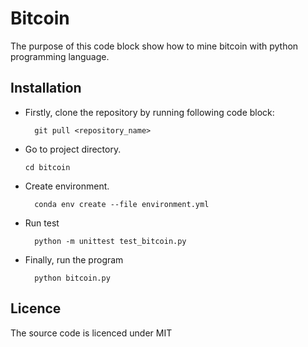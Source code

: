 # Bitcoin 

The purpose of this  code block show how to mine bitcoin with python programming language.

## Installation
- Firstly, clone the repository by running following code block:

        git pull <repository_name>
- Go to project directory.
        
      cd bitcoin 
- Create environment.
        
        conda env create --file environment.yml
- Run test 
        
        python -m unittest test_bitcoin.py
- Finally, run the program
        
        python bitcoin.py 
## Licence 
The source code is licenced under MIT

       